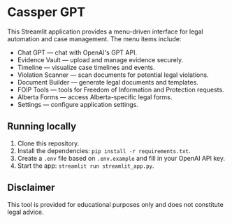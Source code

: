 # Cassper GPT

This Streamlit application provides a menu-driven interface for legal automation and case management. The menu items include:

* Chat GPT — chat with OpenAI's GPT API.
* Evidence Vault — upload and manage evidence securely.
* Timeline — visualize case timelines and events.
* Violation Scanner — scan documents for potential legal violations.
* Document Builder — generate legal documents and templates.
* FOIP Tools — tools for Freedom of Information and Protection requests.
* Alberta Forms — access Alberta-specific legal forms.
* Settings — configure application settings.

## Running locally

1. Clone this repository.
2. Install the dependencies: `pip install -r requirements.txt`.
3. Create a `.env` file based on `.env.example` and fill in your OpenAI API key.
4. Start the app: `streamlit run streamlit_app.py`.

## Disclaimer

This tool is provided for educational purposes only and does not constitute legal advice.
